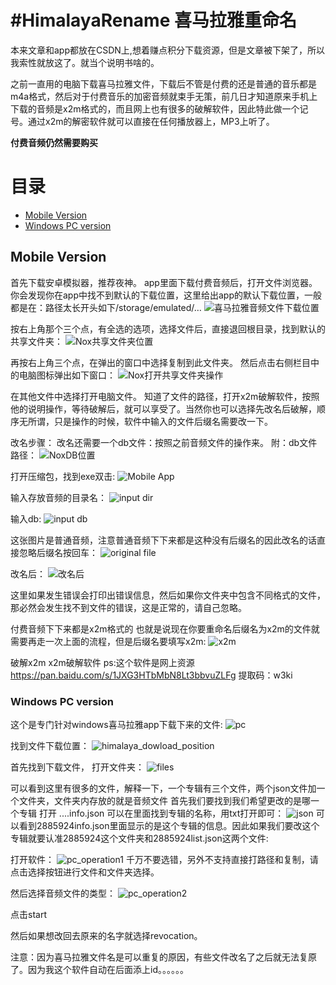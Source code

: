 #HimalayaRename
喜马拉雅重命名
=======
本来文章和app都放在CSDN上,想着赚点积分下载资源，但是文章被下架了，所以我索性就放这了。就当个说明书啥的。

之前一直用的电脑下载喜马拉雅文件，下载后不管是付费的还是普通的音乐都是m4a格式，然后对于付费音乐的加密音频就束手无策，前几日才知道原来手机上下载的音频是x2m格式的，而且网上也有很多的破解软件，因此特此做一个记号。通过x2m的解密软件就可以直接在任何播放器上，MP3上听了。

**付费音频仍然需要购买**

# 目录
* [Mobile Version](#mobile-version)
* [Windows PC version](#windows-pc-version)

## Mobile Version

首先下载安卓模拟器，推荐夜神。
app里面下载付费音频后，打开文件浏览器。你会发现你在app中找不到默认的下载位置，这里给出app的默认下载位置，一般都是在：路径太长开头如下/storage/emulated/…
![喜马拉雅音频文件下载位置](./images/nox_download_position.png)

按右上角那个三个点，有全选的选项，选择文件后，直接退回根目录，找到默认的共享文件夹：
![Nox共享文件夹位置](./images/nox_share_position.png)

再按右上角三个点，在弹出的窗口中选择复制到此文件夹。
然后点击右侧栏目中的电脑图标弹出如下窗口：
![Nox打开共享文件夹操作](./images/nox_cpy_operation.png)

在其他文件中选择打开电脑文件。
知道了文件的路径，打开x2m破解软件，按照他的说明操作，等待破解后，就可以享受了。当然你也可以选择先改名后破解，顺序无所谓，只是操作的时候，软件中输入的文件后缀名需要改一下。

改名步骤：
改名还需要一个db文件：按照之前音频文件的操作来。
附：db文件路径：
![NoxDB位置](./images/nox_db_position.png)

打开压缩包，找到exe双击:
![Mobile App](./images/mobile_exe.png)

输入存放音频的目录名：
![input dir](./images/input_dir.png)

输入db:
![input db](./images/input_db.png)

这张图片是普通音频，注意普通音频下下来都是这种没有后缀名的因此改名的话直接忽略后缀名按回车：
![original file](./images/mobile_original_files.png)

改名后：
![改名后](./images/mobile_after_opearting.png)

这里如果发生错误会打印出错误信息，然后如果你文件夹中包含不同格式的文件，那必然会发生找不到文件的错误，这是正常的，请自己忽略。

付费音频下下来都是x2m格式的
也就是说现在你要重命名后缀名为x2m的文件就需要再走一次上面的流程，但是后缀名要填写x2m:
![x2m](./images/x2m_example.png)

破解x2m
x2m破解软件 ps:这个软件是网上资源
https://pan.baidu.com/s/1JXG3HTbMbN8Lt3bbvuZLFg
提取码：w3ki

### Windows PC version

这个是专门针对windows喜马拉雅app下载下来的文件:
![pc](./images/pc/pc_exe.png)

找到文件下载位置：
![himalaya_dowload_position](./images/pc/himalaya_dowload_position.png)

首先找到下载文件， 打开文件夹：
![files](./images/pc/files.png)

可以看到这里有很多的文件，解释一下，一个专辑有三个文件，两个json文件加一个文件夹，文件夹内存放的就是音频文件
首先我们要找到我们希望更改的是哪一个专辑 打开 ....info.json 可以在里面找到专辑的名称，用txt打开即可：
![json](./images/pc/infojson.png)
可以看到2885924info.json里面显示的是这个专辑的信息。因此如果我们要改这个专辑就要认准2885924这个文件夹和2885924list.json这两个文件:
 
打开软件：
![pc_operation1](./images/pc/pc_operation1.png)
千万不要选错，另外不支持直接打路径和复制，请点击选择按钮进行文件和文件夹选择。

然后选择音频文件的类型：
![pc_operation2](./images/pc/pc_operation2.png)

点击start

然后如果想改回去原来的名字就选择revocation。

注意：因为喜马拉雅文件名是可以重复的原因，有些文件改名了之后就无法复原了。因为我这个软件自动在后面添上id。。。。。。
